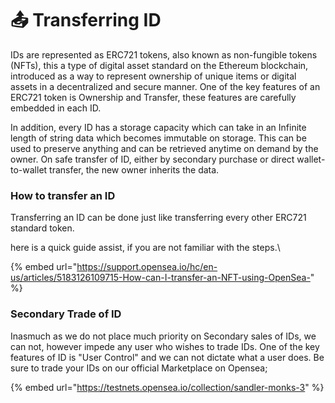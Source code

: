 # 📤 Transferring ID

IDs are represented as ERC721 tokens, also known as non-fungible tokens (NFTs), this a type of digital asset standard on the Ethereum blockchain, introduced as a way to represent ownership of unique items or digital assets in a decentralized and secure manner. One of the key features of an ERC721 token is Ownership and Transfer, these features are carefully embedded in each ID.

In addition, every ID has a storage capacity which can take in an Infinite length of string data which becomes immutable on storage. This can be used to preserve anything and can be retrieved anytime on demand by the owner. On safe transfer of ID, either by secondary purchase or direct wallet-to-wallet transfer, the new owner inherits the data.&#x20;

### How to transfer an ID

Transferring an ID can be done just like transferring every other ERC721 standard token.&#x20;

here is a quick guide assist, if you are not familiar with the steps.\


{% embed url="https://support.opensea.io/hc/en-us/articles/5183126109715-How-can-I-transfer-an-NFT-using-OpenSea-" %}

### Secondary Trade of ID

Inasmuch as we do not place much priority on Secondary sales of IDs, we can not, however impede any user who wishes to trade IDs. One of the key features of ID is "User Control" and we can not dictate what a user does. Be sure to trade your IDs on our official Marketplace on Opensea;

{% embed url="https://testnets.opensea.io/collection/sandler-monks-3" %}
